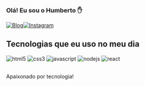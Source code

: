 ### Olá! Eu sou o Humberto ✋

[![Blog](https://img.shields.io/badge/portfolio-298D46?style=for-the-badge&logo=geeksforgeeks&logoColor=white)](https://portfolio-three-bay-73.vercel.app/)[![Instagram](https://img.shields.io/badge/Instagram-E4405F?style=for-the-badge&logo=instagram&logoColor=white)](https://www.instagram.com/humberto.fh/)

## Tecnologias que eu uso no meu dia

<div style='display: inline_block'>
<img align='center' alt='html5' src='https://img.shields.io/badge/HTML5-E34F26?style=for-the-badge&logo=html5&logoColor=white' />
<img align='center' alt='css3' src='https://img.shields.io/badge/CSS3-1572B6?style=for-the-badge&logo=css3&logoColor=white' />
<img align='center' alt='javascript' src='https://img.shields.io/badge/JavaScript-F7DF1E?style=for-the-badge&logo=javascript&logoColor=black' />
<img align='center' alt='nodejs' src='https://img.shields.io/badge/Node.js-43853D?style=for-the-badge&logo=node.js&logoColor=white' />
<img align='center' alt='react' src='https://img.shields.io/badge/React-20232A?style=for-the-badge&logo=react&logoColor=61DAFB' />
</div> <br/>

Apaixonado por tecnologia!

